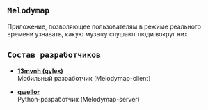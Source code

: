 ## `Melodymap`
Приложение, позволяющее пользователям в режиме реального времени узнавать, какую музыку слушают люди вокруг них

## `Состав разработчиков`

- [**13mvnh (qylex)**](https://github.com/qylex/)  
Мобильный разработчик (Melodymap-client)

- [**qwellor**](https://github.com/qw3ll)  
Python-разработчик (Melodymap-server)
